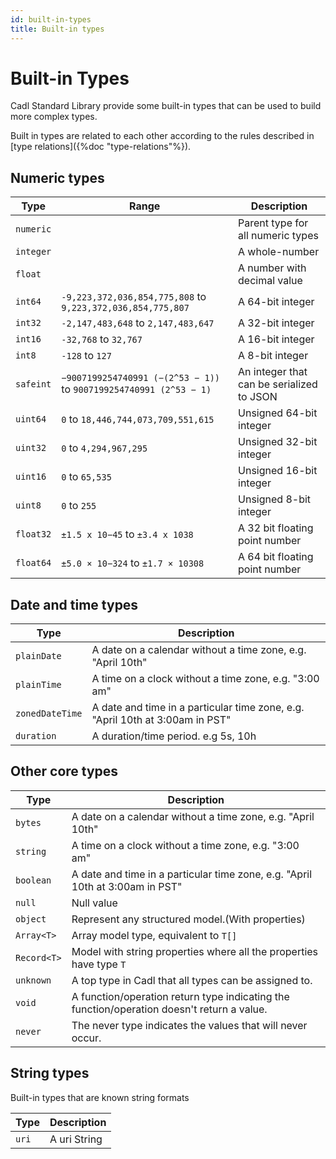 ```yaml
---
id: built-in-types
title: Built-in types
---
```


# Built-in Types

Cadl Standard Library provide some built-in types that can be used to build more complex types.

Built in types are related to each other according to the rules described in [type relations]({%doc "type-relations"%}).

## Numeric types

| Type      | Range                                                              | Description                               |
| --------- | ------------------------------------------------------------------ | ----------------------------------------- |
| `numeric` |                                                                    | Parent type for all numeric types         |
| `integer` |                                                                    | A whole-number                            |
| `float`   |                                                                    | A number with decimal value               |
| `int64`   | `-9,223,372,036,854,775,808` to `9,223,372,036,854,775,807`        | A 64-bit integer                          |
| `int32`   | `-2,147,483,648` to `2,147,483,647`                                | A 32-bit integer                          |
| `int16`   | `-32,768` to `32,767`                                              | A 16-bit integer                          |
| `int8`    | `-128` to `127`                                                    | A 8-bit integer                           |
| `safeint` | `−9007199254740991 (−(2^53 − 1))` to `9007199254740991 (2^53 − 1)` | An integer that can be serialized to JSON |
| `uint64`  | `0` to `18,446,744,073,709,551,615`                                | Unsigned 64-bit integer                   |
| `uint32`  | `0` to `4,294,967,295`                                             | Unsigned 32-bit integer                   |
| `uint16`  | `0` to `65,535`                                                    | Unsigned 16-bit integer                   |
| `uint8`   | `0` to `255 `                                                      | Unsigned 8-bit integer                    |
| `float32` | `±1.5 x 10−45` to `±3.4 x 1038`                                    | A 32 bit floating point number            |
| `float64` | `±5.0 × 10−324` to `±1.7 × 10308`                                  | A 64 bit floating point number            |

## Date and time types

| Type            | Description                                                                   |
| --------------- | ----------------------------------------------------------------------------- |
| `plainDate`     | A date on a calendar without a time zone, e.g. "April 10th"                   |
| `plainTime`     | A time on a clock without a time zone, e.g. "3:00 am"                         |
| `zonedDateTime` | A date and time in a particular time zone, e.g. "April 10th at 3:00am in PST" |
| `duration`      | A duration/time period. e.g 5s, 10h                                           |

## Other core types

| Type        | Description                                                                                |
| ----------- | ------------------------------------------------------------------------------------------ |
| `bytes`     | A date on a calendar without a time zone, e.g. "April 10th"                                |
| `string`    | A time on a clock without a time zone, e.g. "3:00 am"                                      |
| `boolean`   | A date and time in a particular time zone, e.g. "April 10th at 3:00am in PST"              |
| `null`      | Null value                                                                                 |
| `object`    | Represent any structured model.(With properties)                                           |
| `Array<T>`  | Array model type, equivalent to `T[]`                                                      |
| `Record<T>` | Model with string properties where all the properties have type `T`                        |
| `unknown`   | A top type in Cadl that all types can be assigned to.                                      |
| `void`      | A function/operation return type indicating the function/operation doesn't return a value. |
| `never`     | The never type indicates the values that will never occur.                                 |

## String types

Built-in types that are known string formats

| Type  | Description  |
| ----- | ------------ |
| `uri` | A uri String |

